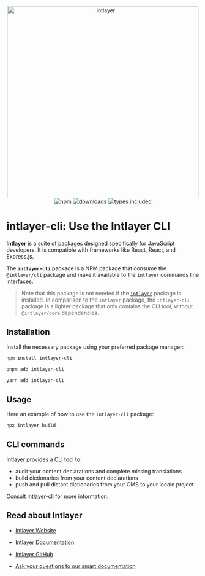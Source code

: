 <div align="center">
  <a href="https://www.npmjs.com/package/intlayer-cli">
    <img src="https://raw.githubusercontent.com/aymericzip/intlayer/572ae9c9acafb74307b81530c1931a8e98990aef/docs/assets/logo.png" width="500" alt="intlayer" />
  </a>
</div>

<div align="center">
  <a href="https://www.npmjs.com/package/intlayer-cli">
    <img alt="npm" src="https://img.shields.io/npm/v/intlayer.svg?labelColor=49516F&color=8994BC" />
  </a>
  <a href="https://npmjs.org/package/intlayer-cli">
    <img alt="downloads" src="https://badgen.net/npm/dm/intlayer?labelColor=49516F&color=8994BC" />
  </a>
  <a href="https://npmjs.org/package/intlayer-cli">
    <img alt="types included" src="https://badgen.net/npm/types/intlayer?labelColor=49516F&color=8994BC" 
  />
  </a>
</div>

# intlayer-cli: Use the Intlayer CLI

**Intlayer** is a suite of packages designed specifically for JavaScript developers. It is compatible with frameworks like React, React, and Express.js.

The **`intlayer-cli`** package is a NPM package that consume the `@intlayer/cli` package and make it available to the `intlayer` commands line interfaces.

> Note that this package is not needed if the [`intlayer`](https://github.com/aymericzip/intlayer/tree/main/docs/en/packages/intlayer/index.md) package is installed. In comparison to the `intlayer` package, the `intlayer-cli` package is a lighter package that only contains the CLI tool, without `@intlayer/core` dependencies.

## Installation

Install the necessary package using your preferred package manager:

```bash packageManager="npm"
npm install intlayer-cli
```

```bash packageManager="pnpm"
pnpm add intlayer-cli
```

```bash packageManager="yarn"
yarn add intlayer-cli
```

## Usage

Here an example of how to use the `intlayer-cli` package:

```bash
npx intlayer build
```

## CLI commands

Intlayer provides a CLI tool to:

- audit your content declarations and complete missing translations
- build dictionaries from your content declarations
- push and pull distant dictionaries from your CMS to your locale project

Consult [intlayer-cli](https://intlayer.org//doc/concept/cli) for more information.

## Read about Intlayer

- [Intlayer Website](https://intlayer.org)
- [Intlayer Documentation](https://intlayer.org/docs)
- [Intlayer GitHub](https://github.com/aymericzip/intlayer)

- [Ask your questions to our smart documentation](https://intlayer.org/docs/chat)
